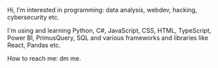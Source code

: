 Hi, I’m interested in programming: data analysis, webdev, hacking, cybersecurity etc.

I'm using and learning Python, C#, JavaScript, CSS, HTML, TypeScript, Power BI, PrimusQuery, SQL and various frameworks and libraries like React, Pandas etc.

How to reach me: dm me.
